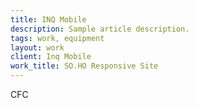 ```yaml
---
title: INQ Mobile
description: Sample article description.
tags: work, equipment
layout: work
client: Inq Mobile
work_title: SO.HO Responsive Site
---
```


CFC